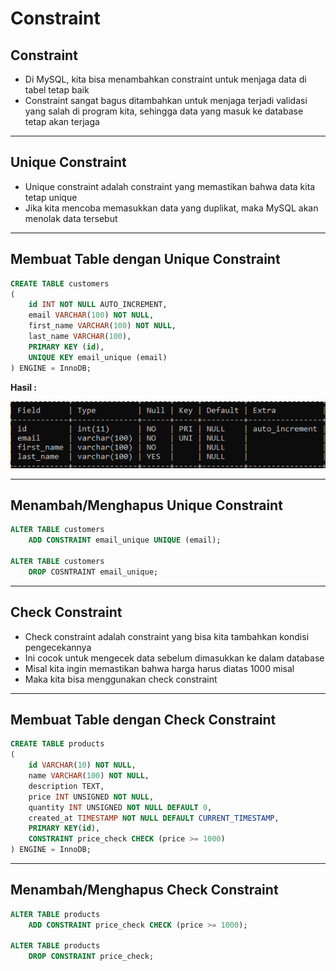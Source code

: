 # Constraint

## Constraint

- Di MySQL, kita bisa menambahkan constraint untuk menjaga data di tabel tetap baik
- Constraint sangat bagus ditambahkan untuk menjaga terjadi validasi yang salah di program kita, sehingga data yang masuk ke database tetap akan terjaga

---

## Unique Constraint

- Unique constraint adalah constraint yang memastikan bahwa data kita tetap unique
- Jika kita mencoba memasukkan data yang duplikat, maka MySQL akan menolak data tersebut

---

## Membuat Table dengan Unique Constraint

```sql
CREATE TABLE customers
(
    id INT NOT NULL AUTO_INCREMENT,
    email VARCHAR(100) NOT NULL,
    first_name VARCHAR(100) NOT NULL,
    last_name VARCHAR(100),
    PRIMARY KEY (id),
    UNIQUE KEY email_unique (email)
) ENGINE = InnoDB;
```

**Hasil :**

![1](../assets/img/30/1.PNG)

---

## Menambah/Menghapus Unique Constraint

```sql
ALTER TABLE customers
    ADD CONSTRAINT email_unique UNIQUE (email);

ALTER TABLE customers
    DROP COSNTRAINT email_unique;
```

---

## Check Constraint

- Check constraint adalah constraint yang bisa kita tambahkan kondisi pengecekannya
- Ini cocok untuk mengecek data sebelum dimasukkan ke dalam database
- Misal kita ingin memastikan bahwa harga harus diatas 1000 misal
- Maka kita bisa menggunakan check constraint

---

## Membuat Table dengan Check Constraint

```sql
CREATE TABLE products
(
    id VARCHAR(10) NOT NULL,
    name VARCHAR(100) NOT NULL,
    description TEXT,
    price INT UNSIGNED NOT NULL,
    quantity INT UNSIGNED NOT NULL DEFAULT 0,
    created_at TIMESTAMP NOT NULL DEFAULT CURRENT_TIMESTAMP,
    PRIMARY KEY(id),
    CONSTRAINT price_check CHECK (price >= 1000)
) ENGINE = InnoDB;
```

---

## Menambah/Menghapus Check Constraint


```sql
ALTER TABLE products
    ADD CONSTRAINT price_check CHECK (price >= 1000);

ALTER TABLE products
    DROP CONSTRAINT price_check;
```